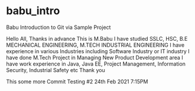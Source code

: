 # babu_intro
Babu Introduction to Git via Sample Project 

Hello All,
Thanks in advance
This is M.Babu
I have studied SSLC, HSC, B.E MECHANICAL ENGINEERING, M.TECH INDUSTRIAL ENGINEERING
I have experience in various Industries including Software Industry or IT industry
I have done M.Tech Project in Managing New Product Development area
I have work experience in Java, Java EE, Project Management, Information Security, Industrial Safety etc
Thank you

This some more Commit Testing #2 24th Feb 2021 7:15PM
